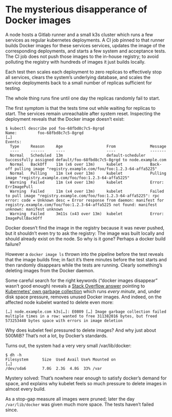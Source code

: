 # The mysterious disapperance of Docker images

A node hosts a Gitlab runner and a small k3s cluster which runs a few services as regular kubernetes deployments. A CI job pinned to that runner builds Docker images  for these services services, updates the image of the corresponding deployments, and starts a few system and acceptance tests. The CI job does not push those images to the in-house registry; to avoid polluting the registry with hundreds of images it just builds locally.

Each test then scales each deployment to zero replicas to effectively stop all services, clears the system’s underlying database, and scales the service deployments back to a small number of replicas sufficient for testing.

The whole thing runs fine until one day the replicas randomly fail to start.

<!--more-->

The first symptom is that the tests time out while waiting for replicas to start. The services remain unreachable after system reset.  Inspecting the deployment reveals that the Docker image doesn’t exist:

```console
$ kubectl describe pod foo-68fbd8c7c5-8grqd
Name:         foo-68fbd8c7c5-8grqd
[…]
Events:
  Type     Reason     Age                   From               Message
  ----     ------     ----                  ----               -------
  Normal   Scheduled  13m                   default-scheduler  Successfully assigned default/foo-68fbd8c7c5-8grqd to node.example.com
  Normal   BackOff    11m (x6 over 13m)     kubelet            Back-off pulling image "registry.example.com/foo/foo:1.2.3-64-affa5225"
  Normal   Pulling    11m (x4 over 13m)     kubelet            Pulling image "registry.example.com/foo/foo:1.2.3-64-affa5225"
  Warning  Failed     11m (x4 over 13m)     kubelet            Error: ErrImagePull
  Warning  Failed     11m (x4 over 13m)     kubelet            Failed to pull image "registry.example.com/foo/foo:1.2.3-64-affa5225": rpc error: code = Unknown desc = Error response from daemon: manifest for registry.example.com/foo/foo:1.2.3-64-affa5225 not found: manifest unknown: manifest unknown
  Warning  Failed     3m11s (x43 over 13m)  kubelet            Error: ImagePullBackOff
```

Docker doesn’t find the image in the registry because it was never pushed, but it shouldn’t even try to ask the registry: The image was built locally and should already exist on the node.  So why is it gone? Perhaps a docker build failure?

However a `docker image ls` thrown into the pipeline before the test reveals that the image builds fine; in fact it’s there minutes before the test starts and then randomly disappears while the tests are running.  Clearly something’s deleting images from the Docker daemon.

Some careful search for the right keywords (“docker images disappear” wasn’t good enough) reveals a [Stack Overflow answer](https://stackoverflow.com/questions/58348036/docker-images-disappearing-over-time) pointing to [Kubernetes’ own garbage collection](https://kubernetes.io/docs/concepts/architecture/garbage-collection/#containers-images) which runs *every minute*, and, under disk space pressure, removes unused Docker images. And indeed, on the affected node kubelet wanted to delete even more:

```
[…] node.example.com k3s[…]: E0809 […] Image garbage collection failed multiple times in a row: wanted to free 311382016 bytes, but freed 573253440 bytes space with errors in image deletion
```

Why does kubelet feel pressured to delete images? And why just about 500MiB?  That’s not a lot, by Docker’s standards.

Turns out, the system had a very very small /var/lib/docker:

```console
$ dh -h
Filesystem      Size  Used Avail Use% Mounted on
[…]
/dev/sda6       7.0G  2.3G  4.8G  33% /var
```

Mystery solved: That’s nowhere near enough to satisfy docker’s demand for space, and explains why kubelet feels so much pressure to delete images in almost every build.

As a stop-gap measure all images were pruned; later the day `/var/lib/docker` was given much more space.  The tests haven’t failed since.
